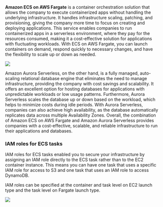 **Amazon ECS on AWS Fargate** is a container orchestration solution that allows the company to execute containerized apps without handling the underlying infrastructure. It handles infrastructure scaling, patching, and provisioning, giving the company more time to focus on creating and deploying applications. This service enables companies to run containerized apps in a serverless environment, where they pay for the resources consumed, making it a cost-effective solution for applications with fluctuating workloads. With ECS on AWS Fargate, you can launch containers on demand, respond quickly to necessary changes, and have the flexibility to scale up or down as needed.

![](https://media.tutorialsdojo.com/public/Amazon_ECS_SL.png)

Amazon Aurora Serverless, on the other hand, is a fully managed, auto-scaling relational database engine that eliminates the need to manage infrastructure, providing the company with cost savings and scalability. It offers an excellent option for hosting databases for applications with unpredictable workloads or low usage patterns. Furthermore, Aurora Serverless scales the database up or down based on the workload, which helps to minimize costs during idle periods. With Aurora Serverless, companies can also achieve high availability, as the database automatically replicates data across multiple Availability Zones. Overall, the combination of Amazon ECS on AWS Fargate and Amazon Aurora Serverless provides companies with a cost-effective, scalable, and reliable infrastructure to run their applications and databases.


### IAM roles for ECS tasks
IAM roles for ECS tasks enabled you to secure your infrastructure by assigning an IAM role directly to the ECS task rather than to the EC2 container instance. This means you can have one task that uses a specific IAM role for access to S3 and one task that uses an IAM role to access DynamoDB.

IAM roles can be specified at the container and task level on EC2 launch type and the task level on Fargate launch type.

![](https://digitalcloud.training/wp-content/uploads/2020/05/Picture-1-13.jpg)